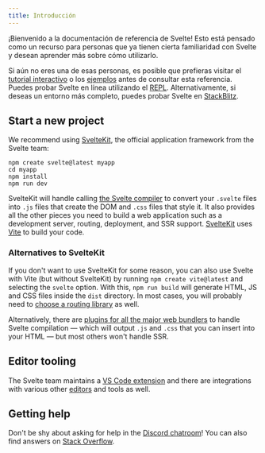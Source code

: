 ```yaml
---
title: Introducción
---
```


¡Bienvenido a la documentación de referencia de Svelte! Esto está pensado como un recurso para personas que ya tienen cierta familiaridad con Svelte y desean aprender más sobre cómo utilizarlo.

Si aún no eres una de esas personas, es posible que prefieras visitar el [tutorial interactivo](https://learn.svelte-es.dev) o los [ejemplos](/examples) antes de consultar esta referencia. Puedes probar Svelte en línea utilizando el [REPL](/repl). Alternativamente, si deseas un entorno más completo, puedes probar Svelte en [StackBlitz](https://sveltekit.new).

## Start a new project

We recommend using [SvelteKit](https://kit.svelte.dev/), the official application framework from the Svelte team:

```
npm create svelte@latest myapp
cd myapp
npm install
npm run dev
```

SvelteKit will handle calling [the Svelte compiler](https://www.npmjs.com/package/svelte) to convert your `.svelte` files into `.js` files that create the DOM and `.css` files that style it. It also provides all the other pieces you need to build a web application such as a development server, routing, deployment, and SSR support. [SvelteKit](https://kit.svelte.dev/) uses [Vite](https://vitejs.dev/) to build your code.

### Alternatives to SvelteKit

If you don't want to use SvelteKit for some reason, you can also use Svelte with Vite (but without SvelteKit) by running `npm create vite@latest` and selecting the `svelte` option. With this, `npm run build` will generate HTML, JS and CSS files inside the `dist` directory. In most cases, you will probably need to [choose a routing library](/faq#is-there-a-router) as well.

Alternatively, there are [plugins for all the major web bundlers](https://sveltesociety.dev/tools#bundling) to handle Svelte compilation — which will output `.js` and `.css` that you can insert into your HTML — but most others won't handle SSR.

## Editor tooling

The Svelte team maintains a [VS Code extension](https://marketplace.visualstudio.com/items?itemName=svelte.svelte-vscode) and there are integrations with various other [editors](https://sveltesociety.dev/tools#editor-support) and tools as well.

## Getting help

Don't be shy about asking for help in the [Discord chatroom](https://svelte.dev/chat)! You can also find answers on [Stack Overflow](https://stackoverflow.com/questions/tagged/svelte).
